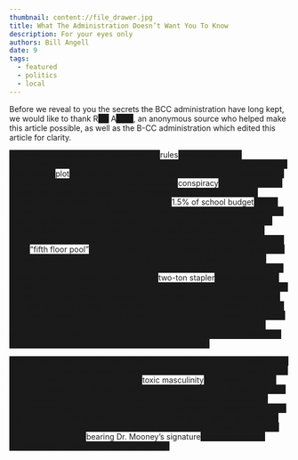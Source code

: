 ```yaml
---
thumbnail: content://file_drawer.jpg
title: What The Administration Doesn’t Want You To Know
description: For your eyes only
authors: Bill Angell
date: 9
tags:
  - featured
  - politics
  - local
---
```


Before we reveal to you the secrets the BCC administration have long kept, we would like to thank R<s>ick</s> A<s>stley</s>, an anonymous source who helped make this article possible, as well as the B-CC administration which edited this article for clarity.

<s>We're no strangers to love You know the </s>rules<s> and so do I A full commitment's what I'm thinking of You wouldn't get this from any other guy I just wanna </s>plot<s> tell you how I'm feeling Gotta make you understand
Never gonna give you up Never gonna let you down </s>conspiracy<s> Never gonna run around and desert you Never gonna make you cry Never gonna say goodbye Never gonna tell a lie and hurt you </s>1.5% of school budget<s> Never gonna give you up Never gonna let you down Never gonna run around and desert you Never gonna make you cry Never gonna say goodbye Never gonna tell a lie and hurt you 
We've known each other for so long  Your heart's been aching but you're too shy to say itInside we both know what's been </s>“fifth floor pool”<s> on We know the game and we're gonna play it And if you ask me how I'm feeling Don't tell me you're too blind to see Never gonna give you up Never gonna let you down Never gonna run around and desert you Never gonna make you cry a </s>two-ton stapler<s> Never gonna say goodbye Never gonna tell a lie and hurt you Never gonna give you up Never gonna let you down
Never gonna run around and desert you Never gonna give you up Never gonna let you down Never gonna run around and desert you Never gonna make you cry Never gonna say goodbye Never gonna tell a lie and hurt you Never gonna give you up Never gonna let you down Never gonna run around and desert you Never gonna make you cry Never gonna say goodbye Never gonna tell a lie and hurt you 
 
(Ooh) Never gonna give, never gonna give (Give you up) We've known each other for so longnYour heart's been aching but you're too shy to say it nside we both know what's been going on</s>toxic masculinity<s> We know the game and we're gonna play itI just wanna tell you how I'm feeling Gotta make you understand
Never gonna give you up Never gonna let you down Never gonna run around and desert you Never gonna make you virusNever gonna say goodbye Never gonna tell a lie and hurt you Never gonna give you up Never gonna let you down Never gonna run around and desert you Never gonna make you cry </s>bearing Dr. Mooney’s signature<s> Never gonna say goodbye Never gonna tell a lie and hurt you</s>

<style>.article-content p {text-align: justify;} s {background-color: currentColor; text-decoration: none;}</style>
